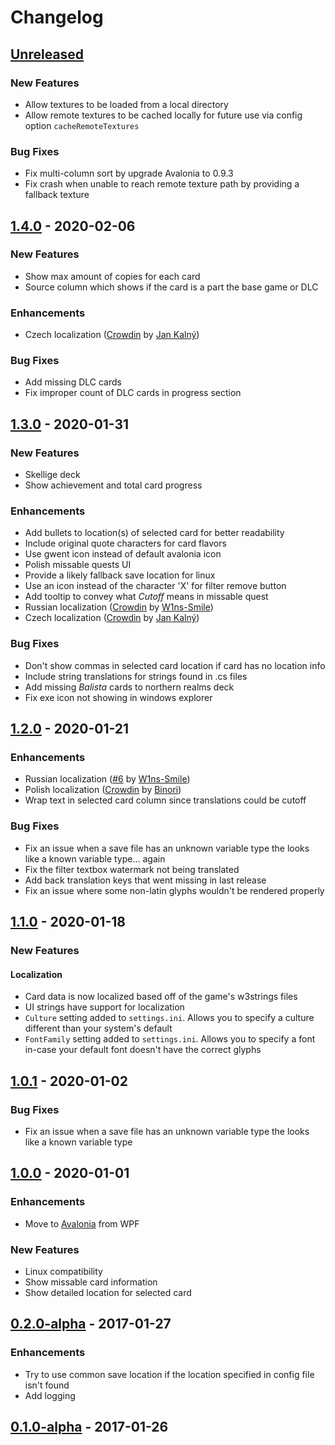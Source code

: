 # Changelog

## [Unreleased]

### New Features

- Allow textures to be loaded from a local directory
- Allow remote textures to be cached locally for future use via config option `cacheRemoteTextures`

### Bug Fixes

- Fix multi-column sort by upgrade Avalonia to 0.9.3
- Fix crash when unable to reach remote texture path by providing a fallback texture

## [1.4.0] - 2020-02-06

### New Features

- Show max amount of copies for each card
- Source column which shows if the card is a part the base game or DLC

### Enhancements 

- Czech localization ([Crowdin] by [Jan Kalný])

### Bug Fixes

- Add missing DLC cards
- Fix improper count of DLC cards in progress section

## [1.3.0] - 2020-01-31

### New Features

- Skellige deck
- Show achievement and total card progress

### Enhancements

- Add bullets to location(s) of selected card for better readability
- Include original quote characters for card flavors
- Use gwent icon instead of default avalonia icon
- Polish missable quests UI
- Provide a likely fallback save location for linux
- Use an icon instead of the character 'X' for filter remove button
- Add tooltip to convey what _Cutoff_ means in missable quest
- Russian localization ([Crowdin] by [W1ns-Smile])
- Czech localization ([Crowdin] by [Jan Kalný])

### Bug Fixes

- Don't show commas in selected card location if card has no location info
- Include string translations for strings found in .cs files
- Add missing _Balista_ cards to northern realms deck
- Fix exe icon not showing in windows explorer

## [1.2.0] - 2020-01-21

### Enhancements

- Russian localization ([#6] by [W1ns-Smile])
- Polish localization ([Crowdin] by [Binori])
- Wrap text in selected card column since translations could be cutoff

### Bug Fixes

 - Fix an issue when a save file has an unknown variable type the looks like a known variable type... again
 - Fix the filter textbox watermark not being translated
 - Add back translation keys that went missing in last release
 - Fix an issue where some non-latin glyphs wouldn't be rendered properly
 
## [1.1.0] - 2020-01-18

### New Features

#### Localization

- Card data is now localized based off of the game's w3strings files
- UI strings have support for localization
- `Culture` setting added to `settings.ini`. Allows you to specify a culture different than your system's default
- `FontFamily` setting added to `settings.ini`. Allows you to specify a font in-case your default font doesn't have the correct glyphs

## [1.0.1] - 2020-01-02

### Bug Fixes

- Fix an issue when a save file has an unknown variable type the looks like a known variable type

## [1.0.0] - 2020-01-01

### Enhancements

- Move to [Avalonia] from WPF

### New Features

- Linux compatibility
- Show missable card information
- Show detailed location for selected card

## [0.2.0-alpha] - 2017-01-27

### Enhancements

- Try to use common save location if the location specified in config file isn't found
- Add logging

## [0.1.0-alpha] - 2017-01-26

[unreleased]: https://github.com/rfvgyhn/gwent-tracker/compare/v1.4.0...HEAD
[1.4.0]: https://github.com/rfvgyhn/gwent-tracker/compare/v1.3.0...v1.4.0
[1.3.0]: https://github.com/rfvgyhn/gwent-tracker/compare/v1.2.0...v1.3.0
[1.2.0]: https://github.com/rfvgyhn/gwent-tracker/compare/v1.1.0...v1.2.0
[1.1.0]: https://github.com/rfvgyhn/gwent-tracker/compare/v1.0.1...v1.1.0
[1.0.1]: https://github.com/rfvgyhn/gwent-tracker/compare/v1.0.0...v1.0.1
[1.0.0]: https://github.com/rfvgyhn/gwent-tracker/compare/v0.2.0-alpha...v1.0.0
[0.2.0-alpha]: https://github.com/rfvgyhn/gwent-tracker/compare/v0.1.0-alpha...v0.2.0-alpha
[0.1.0-alpha]: https://github.com/rfvgyhn/gwent-tracker/compare/cd9002c...v0.1.0-alpha
[avalonia]: https://avaloniaui.net/
[#6]: https://github.com/Rfvgyhn/gwent-tracker/pull/6
[Crowdin]: https://crowdin.com/project/gwent-tracker
[W1ns-Smile]: https://github.com/W1ns-Smile
[Binori]: https://crowdin.com/profile/Binori
[Jan Kalný]: https://crowdin.com/profile/honzas4400w
